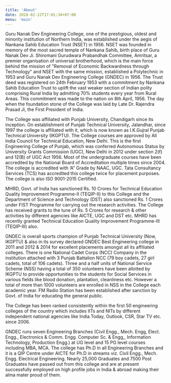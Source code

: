 ```yaml
---
title: 'About'
date: 2018-02-22T17:01:34+07:00
menu: 'main'
---
```


Guru Nanak Dev Engineering College, one of the prestigious, oldest and minority institution of Northern India, was established under the aegis of Nankana Sahib Education Trust (NSET) in 1956. NSET was founded in memory of the most sacred temple of Nankana Sahib, birth place of Guru Nanak Dev Ji. Shiromani Gurudwara Prabandhak Committee, Amritsar, a premier organisation of universal brotherhood, which is the main force behind the mission of "Removal of Economic Backwardness through Technology" and NSET with the same mission, established a Polytechnic in 1953 and Guru Nanak Dev Engineering College (GNDEC) in 1956. The Trust deed was registered on 24th February 1953 with a commitment by Nankana Sahib Education Trust to uplift the vast weaker section of Indian polity comprising Rural India by admitting 70% students every year from Rural Areas. This commitment was made to the nation on 8th April, 1956. The day when the foundation stone of the College was laid by Late Dr. Rajendra Prasad Ji, the First President of India.

The College was affiliated with Punjab University, Chandigarh since its inception. On establishment of Punjab Technical University, Jalandhar, since 1997 the college is affiliated with it, which is now known as I.K.Gujral Punjab Technical University (IKGPTU). The College courses are approved by All India Council for Technical Education, New Delhi. This is the first Engineering College of Punjab, which was conferred Autonomous Status by University Grants Commission (UGC), New Delhi in 2012 under section 2(f) and 12(B) of UGC Act 1956. Most of the undergraduate courses have been accredited by the National Board of Accreditation multiple times since 2004. The college is accredited with ‘A” Grade by NAAC, UGC. Tata Consultancy Services (TCS) has accredited this college twice for placement purposes. The college is also ISO 9001-2015 Certified.

MHRD, Govt. of India has sanctioned Rs. 10 Crores for Technical Education Quality Improvement Programme-II (TEQIP-II) to this College and the Department of Science and Technology (DST) also sanctioned Rs. 1 Crores under FIST Programme for carrying out the research activities. The College has received grants to the tune of Rs. 5 Crores for research & other activities by different agencies like AICTE, UGC and DST etc. MHRD has recently granted Technical Education Quality Improvement Programme-III (TEQIP-III) also.

GNDEC is overall sports champion of Punjab Technical University (Now, IKGPTU) & also in its survey declared GNDEC Best Engineering college in 2011 and 2012 & 2014 for excellent placements amongst all its affiliated colleges. There is one National Cadet Corps (NCC) Company in the institution attached with 3 Punjab Battalion NCC (79 boy cadets, 27 girl cadets, total of 106 cadets). Three and a half units of National Service Scheme (NSS) having a total of 350 volunteers have been allotted by IKGPTU to provide opportunities to the students for Social Services in various fields like blood donation, plantation, cleanliness etc. However a total of more than 1000 volunteers are enrolled in NSS in the College each academic year. FM Radio Station has been established after sanction by Govt. of India for educating the general public.

The College has been ranked consistently within the first 50 engineering colleges of the country which includes IITs and NITs by different independent national agencies like India Today, Outlook, CSR, Star TV etc. since 2006.

GNDEC runs seven Engineering Branches (Civil Engg., Mech. Engg, Elect. Engg., Electronics & Comm. Engg. Computer Sc. & Engg,, Information Technology, Production Engg.) at UG level and 15 PG level courses including MBA, MCA. The college has Ph.D in all Engineering Branches and it is a QIP Centre under AICTE for Ph.D in streams viz. Civil Engg., Mech. Engg. Electrical Engineering. Nearly 25,000 Graduates and 7500 Post Graduates have passed out from this college and are at present successfully employed on high profile jobs in India & abroad making their alma mater proud of them.

